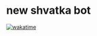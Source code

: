 # new shvatka bot

[![wakatime](https://wakatime.com/badge/github/bomzheg/ShvatkaBot.svg)](https://wakatime.com/badge/github/bomzheg/ShvatkaBot)
